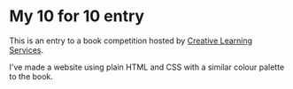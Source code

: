 # My 10 for 10 entry

This is an entry to a book competition hosted by [Creative Learning Services](https://www.creativelearningservices.org.uk/our-services/resources/book-challenge-10-for-10/).

I've made a website using plain HTML and CSS with a similar colour palette to the book.